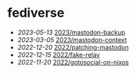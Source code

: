 # fediverse
- *2023-05-13* [2023/mastodon-backup](/2023/mastodon-backup)
- *2023-03-05* [2023/mastodon-context](/2023/mastodon-context)
- *2022-12-20* [2022/patching-mastodon](/2022/patching-mastodon)
- *2022-12-15* [2022/fake-relay](/2022/fake-relay)
- *2022-11-20* [2022/gotosocial-on-nixos](/2022/gotosocial-on-nixos)
